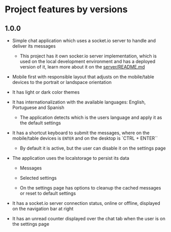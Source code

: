 # Project features by versions

## 1.0.0

* Simple chat application which uses a socket.io server to handle and deliver its messages

  * This project has it own socker.io server implementation, which is used on the local development environment and has a deployed version of it, learn more about it on the [server/README.md](../../server/README.md)

* Mobile first with responsible layout that adjusts on the mobile/table devices to the portrait or landspace orientation

* It has light or dark color themes

* It has internationalization with the available languages: English, Portuguese and Spanish

  * The application detects which is the users language and apply it as the default settings

* It has a shortcut keyboard to submit the messages, where on the mobile/table devices is `ENTER` and on the desktop is `CTRL + ENTER``

  * By default it is active, but the user can disable it on the settings page

* The application uses the localstorage to persist its data

  * Messages

  * Selected settings

  * On the settings page has options to cleanup the cached messages or reset to default settings

* It has a socket.io server connection status, online or offline, displayed on the navigation bar at right

* It has an unread counter displayed over the chat tab when the user is on the settings page

